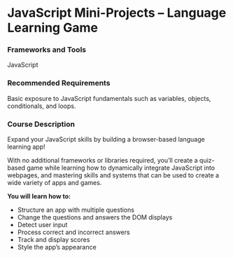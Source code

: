 # JavaScript Mini-Projects – Language Learning Game

### Frameworks and Tools

JavaScript

### Recommended Requirements

Basic exposure to JavaScript fundamentals such as variables, objects, conditionals, and loops.

### Course Description

Expand your JavaScript skills by building a browser-based language learning app!

With no additional frameworks or libraries required, you’ll create a quiz-based game while learning how to dynamically integrate JavaScript into webpages, and mastering skills and systems that can be used to create a wide variety of apps and games.

**You will learn how to:**

- Structure an app with multiple questions
- Change the questions and answers the DOM displays
- Detect user input
- Process correct and incorrect answers
- Track and display scores
- Style the app’s appearance
